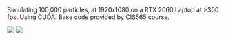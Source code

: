 Simulating 100,000 particles, at 1920x1080 on a RTX 2060 Laptop at >300 fps.
Using CUDA. Base code provided by CIS565 course.

![](output.gif)
![](output1.gif)
